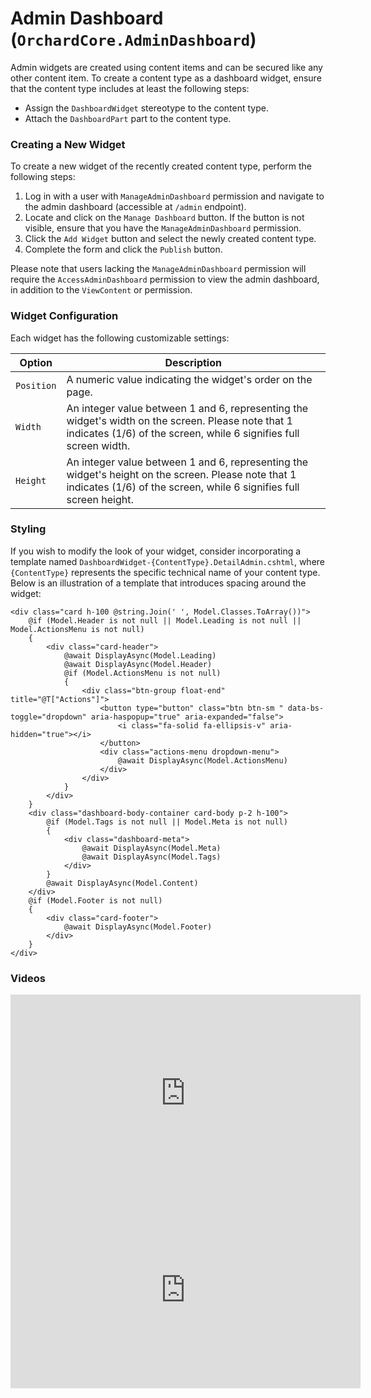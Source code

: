 # Admin Dashboard (`OrchardCore.AdminDashboard`)

Admin widgets are created using content items and can be secured like any other content item. To create a content type as a dashboard widget, ensure that the content type includes at least the following steps:

- Assign the `DashboardWidget` stereotype to the content type.
- Attach the `DashboardPart` part to the content type.

### Creating a New Widget

To create a new widget of the recently created content type, perform the following steps:

1. Log in with a user with `ManageAdminDashboard` permission and navigate to the admin dashboard (accessible at `/admin` endpoint).
2. Locate and click on the `Manage Dashboard` button. If the button is not visible, ensure that you have the `ManageAdminDashboard` permission.
3. Click the `Add Widget` button and select the newly created content type.
4. Complete the form and click the `Publish` button.

Please note that users lacking the `ManageAdminDashboard` permission will require the `AccessAdminDashboard` permission to view the admin dashboard, in addition to the `ViewContent` or permission.

### Widget Configuration

Each widget has the following customizable settings:

| Option    | Description                                                   |
| --------- | ------------------------------------------------------------- |
| `Position`| A numeric value indicating the widget's order on the page.    |
| `Width`   | An integer value between 1 and 6, representing the widget's width on the screen. Please note that 1 indicates (1/6) of the screen, while 6 signifies full screen width. |
| `Height`  | An integer value between 1 and 6, representing the widget's height on the screen. Please note that 1 indicates (1/6) of the screen, while 6 signifies full screen height. |

### Styling

If you wish to modify the look of your widget, consider incorporating a template named `DashboardWidget-{ContentType}.DetailAdmin.cshtml`, where `{ContentType}` represents the specific technical name of your content type. Below is an illustration of a template that introduces spacing around the widget:

```
<div class="card h-100 @string.Join(' ', Model.Classes.ToArray())">
    @if (Model.Header is not null || Model.Leading is not null || Model.ActionsMenu is not null)
    {
        <div class="card-header">
            @await DisplayAsync(Model.Leading)
            @await DisplayAsync(Model.Header)
            @if (Model.ActionsMenu is not null)
            {
                <div class="btn-group float-end" title="@T["Actions"]">
                    <button type="button" class="btn btn-sm " data-bs-toggle="dropdown" aria-haspopup="true" aria-expanded="false">
                        <i class="fa-solid fa-ellipsis-v" aria-hidden="true"></i>
                    </button>
                    <div class="actions-menu dropdown-menu">
                        @await DisplayAsync(Model.ActionsMenu)
                    </div>
                </div>
            }
        </div>
    }
    <div class="dashboard-body-container card-body p-2 h-100">
        @if (Model.Tags is not null || Model.Meta is not null)
        {
            <div class="dashboard-meta">
                @await DisplayAsync(Model.Meta)
                @await DisplayAsync(Model.Tags)
            </div>
        }
        @await DisplayAsync(Model.Content)
    </div>
    @if (Model.Footer is not null)
    {
        <div class="card-footer">
            @await DisplayAsync(Model.Footer)
        </div>
    }
</div>
```

### Videos

<iframe width="560" height="315" src="https://www.youtube-nocookie.com/embed/MQuiXEnyEBw" frameborder="0" allow="accelerometer; autoplay; encrypted-media; gyroscope; picture-in-picture" allowfullscreen></iframe>

<iframe width="560" height="315" src="https://www.youtube-nocookie.com/embed/c7aiCPi2-BM" frameborder="0" allow="accelerometer; autoplay; encrypted-media; gyroscope; picture-in-picture" allowfullscreen></iframe>
